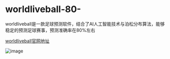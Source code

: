 # worldliveball-80-
worldliveball是一款足球预测软件，结合了AI人工智能技术与泊松分布算法，能够稳定的预测足球赛事，预测准确率在80%左右

<a href="https://www.worldliveball.com">worldliveball官网地址</a>

![image](https://github.com/user-attachments/assets/9e679af7-5e96-4512-bd72-574bf9030afd)

